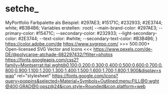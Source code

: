 # setche_
MyPortfolio
Farbpalette als Beispiel:
#297AE3;
#15171C;
#232933;
#2E3744;
white;
#B3B4B6;
Variables erstellen:
  :root{
      --main-brand-color:       #297AE3;
      --primary-color:          #15471C;
      --secondary-color:        #232933;
      --light-secondary-color:  #2E3744;
      --text-color:             #white;
      --secondary-text-color:   #B3B4B6;
       }
https://color.adobe.com/de 
https://www.svgrepo.com/ >>> 500.000+ Open-licensed SVG Vector and Icons <<<
https://www.pexels.com/de-DE/@polycarpe-atchade-682297432/?filter=photos
https://fonts.googleapis.com/css2?family=Montserrat:ital,wght@0,100;0,200;0,300;0,400;0,500;0,600;0,700;0,800;0,900;1,100;1,200;1,300;1,400;1,500;1,600;1,700;1,800;1,900&display=swap" rel="stylesheet"
https://fonts.google.com/icons?query=poppins&selected=Material+Symbols+Outlined:menu:FILL@0;wght@400;GRAD@0;opsz@24&icon.style=Rounded&icon.platform=web

